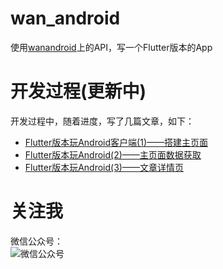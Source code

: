# wan_android

使用[wanandroid](https://www.wanandroid.com/)上的API，写一个Flutter版本的App    


# 开发过程(更新中)  
开发过程中，随着进度，写了几篇文章，如下：  

- [Flutter版本玩Android客户端(1)——搭建主页面](https://mp.weixin.qq.com/s?__biz=MzU5NDgxMTAyNQ==&mid=2247483868&idx=1&sn=33b76c807a77a8c883f0033ebdf8fe9c&chksm=fe7ac022c90d4934c098f576a66173bd571a7b880562b5532d237e534f4758a8e24b7252db42&token=660556411&lang=zh_CN#rd)  
- [Flutter版本玩Android(2)——主页面数据获取](https://mp.weixin.qq.com/s?__biz=MzU5NDgxMTAyNQ==&mid=2247483879&idx=1&sn=ea0559cca02041c40226b5084a61af23&chksm=fe7ac019c90d490f7f977c4bfcf6477aea5df043e8bb13cfd691f5a5279336dca4e7f89390c3&token=660556411&lang=zh_CN#rd)
- [Flutter版本玩Android(3)——文章详情页](https://mp.weixin.qq.com/s?__biz=MzU5NDgxMTAyNQ==&mid=2247483884&idx=1&sn=bebc18fbf84741de129fb6eae05ff583&chksm=fe7ac012c90d49043510b1396b8952513cf58310e6e811c6701f5c167d6c0560c3c5e240cd20&token=1713869853&lang=zh_CN#rd)

# 关注我  
微信公众号：  
![微信公众号](http://xingfeng.894y.com/20190610145818.png)